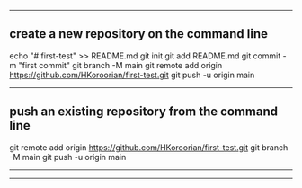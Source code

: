 -----------------------------------------------------------------------------------------
create a new repository on the command line
-----------------------------------------------------------------------------------------
echo "# first-test" >> README.md
git init
git add README.md
git commit -m "first commit"
git branch -M main
git remote add origin https://github.com/HKoroorian/first-test.git
git push -u origin main

-----------------------------------------------------------------------------------------
push an existing repository from the command line
-----------------------------------------------------------------------------------------
git remote add origin https://github.com/HKoroorian/first-test.git
git branch -M main
git push -u origin main


-----------------------------------------------------------------------------------------

-----------------------------------------------------------------------------------------
